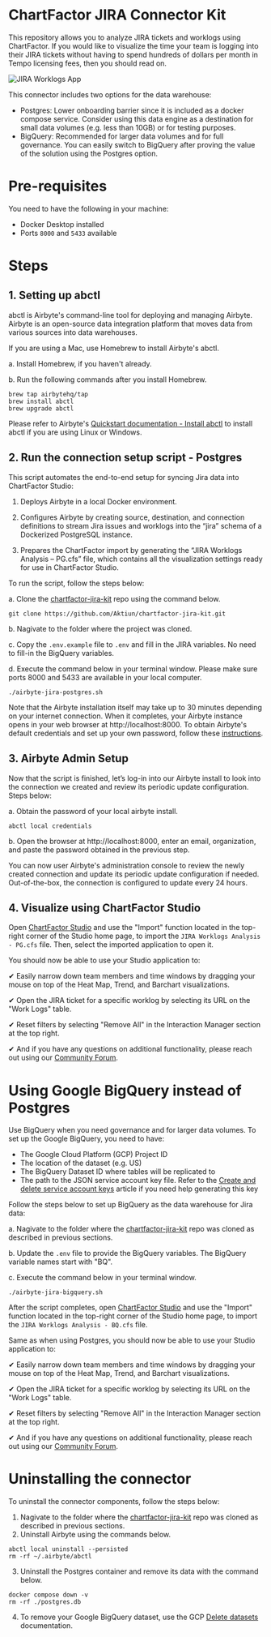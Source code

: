 # ChartFactor JIRA Connector Kit

This repository allows you to analyze JIRA tickets and worklogs using ChartFactor. If you would like to visualize the time your team is logging into their JIRA tickets without having to spend hundreds of dollars per month in Tempo licensing fees, then you should read on.

![JIRA Worklogs App](https://github.com/Aktiun/chartfactor-jira-kit/blob/main/JIRA%20App.gif)

This connector includes two options for the data warehouse: 

* Postgres: Lower onboarding barrier since it is included as a docker compose service. Consider using this data engine as a destination for small data volumes (e.g. less than 10GB) or for testing purposes.
* BigQuery: Recommended for larger data volumes and for full governance. You can easily switch to BigQuery after proving the value of the solution using the Postgres option.

# Pre-requisites

You need to have the following in your machine:

* Docker Desktop installed
* Ports `8000` and `5433` available

# Steps

## 1. Setting up abctl 

abctl is Airbyte's command-line tool for deploying and managing Airbyte. Airbyte is an open-source data integration platform that moves data from various sources into data warehouses. 

If you are using a Mac, use Homebrew to install Airbyte's abctl.

a. Install Homebrew, if you haven't already.

b. Run the following commands after you install Homebrew.

```commandline
brew tap airbytehq/tap
brew install abctl
brew upgrade abctl
```

Please refer to Airbyte's [Quickstart documentation - Install abctl](https://docs.airbyte.com/platform/using-airbyte/getting-started/oss-quickstart#part-2-install-abctl) to install abctl if you are using Linux or Windows.

## 2. Run the connection setup script - Postgres

This script automates the end-to-end setup for syncing Jira data into ChartFactor Studio:

1. Deploys Airbyte in a local Docker environment.

2. Configures Airbyte by creating source, destination, and connection definitions to stream Jira issues and worklogs into the “jira” schema of a Dockerized PostgreSQL instance.

3. Prepares the ChartFactor import by generating the “JIRA Worklogs Analysis – PG.cfs” file, which contains all the visualization settings ready for use in ChartFactor Studio.

To run the script, follow the steps below:

a. Clone the [chartfactor-jira-kit](https://github.com/Aktiun/chartfactor-jira-kit.git) repo using the command below.

```commandline
git clone https://github.com/Aktiun/chartfactor-jira-kit.git
```
b. Nagivate to the folder where the project was cloned.

c. Copy the `.env.example` file to `.env` and fill in the JIRA variables. No need to fill-in the BigQuery variables.

d. Execute the command below in your terminal window. Please make sure ports 8000 and 5433 are available in your local computer. 

```commandline
./airbyte-jira-postgres.sh
```

Note that the Airbyte installation itself may take up to 30 minutes depending on your internet connection. When it completes, your Airbyte instance opens in your web browser at http://localhost:8000. To obtain Airbyte's default credentials and set up your own password, follow these [instructions](https://docs.airbyte.com/platform/using-airbyte/getting-started/oss-quickstart#part-4-set-up-authentication).

## 3. Airbyte Admin Setup

Now that the script is finished, let’s log-in into our Airbyte install to look into the connection we created and review its periodic update configuration. Steps below:

a. Obtain the password of your local airbyte install.

```commandline
abctl local credentials
```

b. Open the browser at http://localhost:8000, enter an email, organization, and paste the password obtained in the previous step.

You can now user Airbyte's administration console to review the newly created connection and update its periodic update configuration if needed. Out-of-the-box, the connection is configured to update every 24 hours. 

## 4. Visualize using ChartFactor Studio

Open [ChartFactor Studio](https://chartfactor.com/studio) and use the "Import" function located in the top-right corner of the Studio home page, to import the `JIRA Worklogs Analysis - PG.cfs` file. Then, select the imported application to open it.

You should now be able to use your Studio application to:

✔ Easily narrow down team members and time windows by dragging your mouse on top of the Heat Map, Trend, and Barchart visualizations. 

✔ Open the JIRA ticket for a specific worklog by selecting its URL on the "Work Logs" table. 

✔ Reset filters by selecting "Remove All" in the Interaction Manager section at the top right. 

✔ And if you have any questions on additional functionality, please reach out using our [Community Forum](https://community.chartfactor.com/).


# Using Google BigQuery instead of Postgres

Use BigQuery when you need governance and for larger data volumes. To set up the Google BigQuery, you need to have:

* The Google Cloud Platform (GCP) Project ID
* The location of the dataset (e.g. US)
* The BigQuery Dataset ID where tables will be replicated to
* The path to the JSON service account key file. Refer to the [Create and delete service account keys](https://cloud.google.com/iam/docs/keys-create-delete) article if you need help generating this key

Follow the steps below to set up BigQuery as the data warehouse for Jira data:

a. Nagivate to the folder where the [chartfactor-jira-kit](https://github.com/Aktiun/chartfactor-jira-kit.git) repo was cloned as described in previous sections.

b. Update the `.env` file to provide the BigQuery variables. The BigQuery variable names start with "BQ".

c. Execute the command below in your terminal window. 

```commandline
./airbyte-jira-bigquery.sh
```
    
After the script completes, open [ChartFactor Studio](https://chartfactor.com/studio) and use the "Import" function located in the top-right corner of the Studio home page, to import the `JIRA Worklogs Analysis - BQ.cfs` file.

Same as when using Postgres, you should now be able to use your Studio application to:

✔ Easily narrow down team members and time windows by dragging your mouse on top of the Heat Map, Trend, and Barchart visualizations. 

✔ Open the JIRA ticket for a specific worklog by selecting its URL on the "Work Logs" table. 

✔ Reset filters by selecting "Remove All" in the Interaction Manager section at the top right. 

✔ And if you have any questions on additional functionality, please reach out using our [Community Forum](https://community.chartfactor.com/).

# Uninstalling the connector

To uninstall the connector components, follow the steps below:

1. Nagivate to the folder where the [chartfactor-jira-kit](https://github.com/Aktiun/chartfactor-jira-kit.git) repo was cloned as described in previous sections.
2. Uninstall Airbyte using the commands below.

```commandline
abctl local uninstall --persisted
rm -rf ~/.airbyte/abctl
```
3. Uninstall the Postgres container and remove its data with the command below.

```commandline
docker compose down -v
rm -rf ./postgres.db
```

4. To remove your Google BigQuery dataset, use the GCP [Delete datasets](https://cloud.google.com/bigquery/docs/managing-datasets#delete-datasets) documentation.

